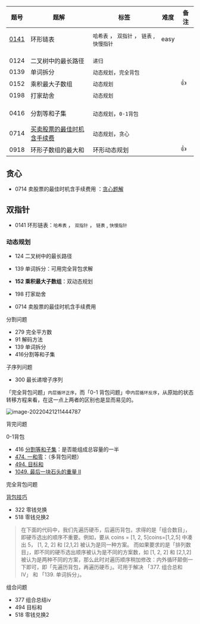 ##

| 题号                                                        | 题解                                                         | 标签                                        | 难度 | 备注 |
| ----------------------------------------------------------- | ------------------------------------------------------------ | ------------------------------------------- | ---- | ---- |
|                                                             |                                                              |                                             |      |      |
| [0141](https://leetcode-cn.com/problems/linked-list-cycle/) | 环形链表                                                     | `哈希表` ， `双指针` ， `链表` , `快慢指针` | easy |      |
|                                                             |                                                              |                                             |      |      |
|                                                             |                                                              |                                             |      |      |
|                                                             |                                                              |                                             |      |      |
| 0124                                                        | 二叉树中的最长路径                                           | `递归`                                      |      |      |
| 0139                                                        | 单词拆分                                                     | `动态规划`，`完全背包`                      |      |      |
| 0152                                                        | 乘积最大子数组                                               | `动态规划`                                  |      | :+1: |
| 0198                                                        | 打家劫舍                                                     | `动态规划`                                  |      |      |
|                                                             |                                                              |                                             |      |      |
|                                                             |                                                              |                                             |      |      |
|                                                             |                                                              |                                             |      |      |
| 0416                                                        | 分割等和子集                                                 | `动态规划`，`0-1背包`                       |      |      |
|                                                             |                                                              |                                             |      |      |
|                                                             |                                                              |                                             |      |      |
| 0714                                                        | [买卖股票的最佳时机含手续费](https://leetcode.cn/problems/best-time-to-buy-and-sell-stock-with-transaction-fee/) | `动态规划`，`贪心`                          |      |      |
| 0918                                                        | 环形子数组的最大和                                           | 环形动态规划                                |      | :+1: |

## 贪心

- 0714 卖股票的最佳时机含手续费用 ：[贪心题解](https://leetcode.cn/problems/best-time-to-buy-and-sell-stock-with-transaction-fee/solution/ti-hao-122mei-you-shou-xu-fei-jia-yi-dian-dong-xi-/)

## 双指针

- 0141 环形链表：`哈希表` ， `双指针` ， `链表` , `快慢指针`

### 动态规划

- 124 二叉树中的最长路径

- 139 单词拆分：可用完全背包求解
- **152 乘积最大子数组**：双动态规划
- 198 打家劫舍
- 0714 卖股票的最佳时机含手续费用

分割问题

- 279 完全平方数
- 91 解码方法
- 139 单词拆分
- 416分割等和子集

子序列问题

- 300 最长递增子序列



「完全背包问题」`内层循环正序`，而「0-1 背包问题」中`内层循环反序`，从原始的状态转移方程来看，在这一点上两者的区别也是显而易见的。

![image-20220421211444787](https://gitee.com/wubmu/image/raw/master/img/image-20220421211444787.png)



背完问题

0-1背包

- 416 [分割等和子集](https://leetcode-cn.com/problems/partition-equal-subset-sum/description/)：是否能组成总容量的一半
- [474. 一和零](https://leetcode-cn.com/problems/ones-and-zeroes/)：（多背包问题）
- [494. 目标和](https://leetcode-cn.com/problems/target-sum/)
- [1049. 最后一块石头的重量 II](https://leetcode-cn.com/problems/last-stone-weight-ii/)

完全背包问题

[背包技巧](https://leetcode-cn.com/problems/combination-sum-iv/solution/xi-wang-yong-yi-chong-gui-lu-gao-ding-bei-bao-wen-/)



- 322 零钱兑换
- 518 零钱兑换2

>
>
>在下面的代码中，我们先遍历硬币，后遍历背包，求得的是「组合数目」，即硬币选出的顺序不重要。例如，要从 coins = [1, 2, 5]coins=[1,2,5] 中凑出 5， \[1, 2, 2] 和 \[2,1,2] 被认为是同一种方案。
>而如果要求的是「排列数目」，即不同的硬币选出顺序被认为是不同的方案数，如 \[1, 2, 2] 和 \[2,1,2] 被认为是两种不同的方案，那么此时对遍历顺序稍加修改：内外循环颠倒一下即可，即「先遍历背包，再遍历硬币」。可用于解决 「377. 组合总和 Ⅳ」 和 「139. 单词拆分」。

组合问题

- 377 组合总结iv
- 494 目标和
- 518 零钱兑换2
